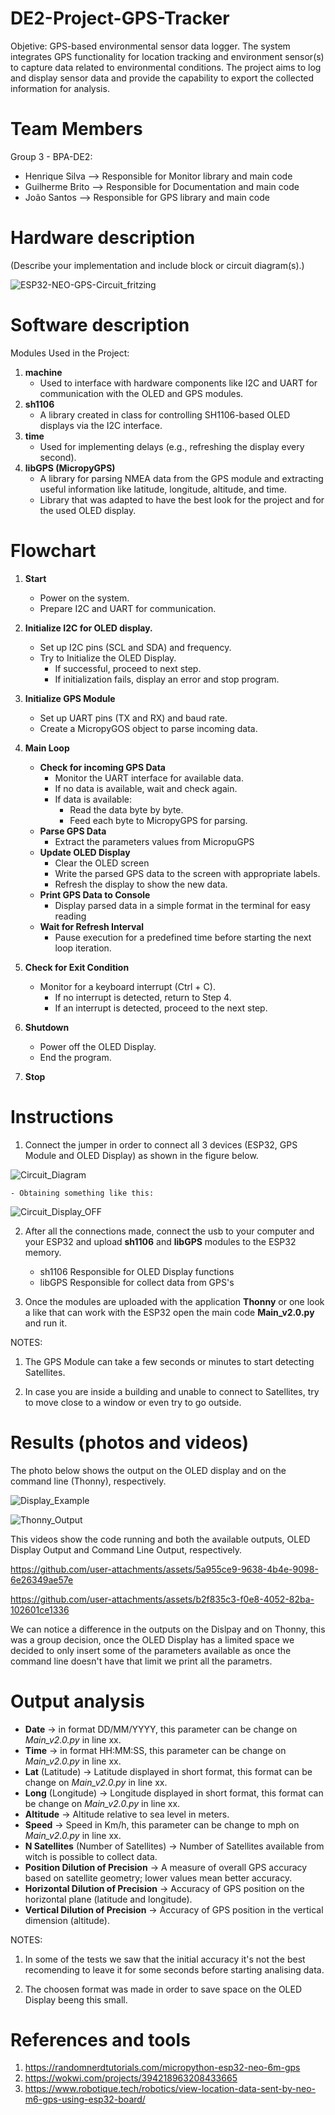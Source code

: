 # DE2-Project-GPS-Tracker
Objetive: 
GPS-based environmental sensor data logger. The system integrates GPS functionality for location tracking and environment sensor(s) to capture data related to environmental conditions. 
The project aims to log and display sensor data and provide the capability to export the collected information for analysis.

# Team Members
Group 3 - BPA-DE2:
- Henrique Silva --> Responsible for Monitor library and main code
- Guilherme Brito --> Responsible for Documentation and main code
- João Santos -->  Responsible for GPS library and main code

# Hardware description
(Describe your implementation and include block or circuit diagram(s).)

![ESP32-NEO-GPS-Circuit_fritzing](https://github.com/user-attachments/assets/7546ce28-0553-4b24-b391-57d4fe78cc1e)

# Software description

Modules Used in the Project:
1. **machine**
    - Used to interface with hardware components like I2C and UART for communication with the OLED and GPS modules.
2. **sh1106**
    - A library created in class for controlling SH1106-based OLED displays via the I2C interface.
3. **time**
    - Used for implementing delays (e.g., refreshing the display every second).
4. **libGPS (MicropyGPS)**
    - A library for parsing NMEA data from the GPS module and extracting useful information like latitude, longitude, altitude, and time.
    - Library that was adapted to have the best look for the project and for the used OLED display.

# Flowchart

1. **Start**
    - Power on the system.
    - Prepare I2C and UART for communication.

2. **Initialize I2C for OLED display.**
    - Set up I2C pins (SCL and SDA) and frequency.
    - Try to Initialize the OLED Display.
        - If successful, proceed to next step.
        - If initialization fails, display an error and stop program.

3. **Initialize GPS Module**
    - Set up UART pins (TX and RX) and baud rate.
    - Create a MicropyGOS object to parse incoming data.

4. **Main Loop**
    - **Check for incoming GPS Data**
        - Monitor the UART interface for available data.
        - If no data is available, wait and check again.
        - If data is available:
            - Read the data byte by byte.
            - Feed each byte to MicropyGPS for parsing.
    - **Parse GPS Data**
        - Extract the parameters values from MicropuGPS
    - **Update OLED Display**
        - Clear the OLED screen
        - Write the parsed GPS data to the screen with appropriate labels.
        - Refresh the display to show the new data.
    - **Print GPS Data to Console**
        - Display parsed data in a simple format in the terminal for easy reading
    - **Wait for Refresh Interval**
        - Pause execution for a predefined time before starting the next loop iteration.


5. **Check for Exit Condition**
    - Monitor for a keyboard interrupt (Ctrl + C).
        - If no interrupt is detected, return to Step 4.
        - If an interrupt is detected, proceed to the next step.

6. **Shutdown**
    - Power off the OLED Display.
    - End the program.

7. **Stop**

# Instructions
1. Connect the jumper in order to connect all 3 devices (ESP32, GPS Module and OLED Display) as shown in the figure below.

![Circuit_Diagram](https://github.com/user-attachments/assets/455a3f9e-e92e-44d7-beff-9a5b6a6256fd)

    - Obtaining something like this:

![Circuit_Display_OFF](https://github.com/user-attachments/assets/bbf682d3-a843-4b10-9210-2700e9cbede7)

2. After all the connections made, connect the usb to your computer and your ESP32 and upload **sh1106** and **libGPS** modules to the ESP32 memory.
    - sh1106 Responsible for OLED Display functions
    - libGPS Responsible for collect data from GPS's

3. Once the modules are uploaded with the application **Thonny** or one look a like that can work with the ESP32 open the main code **Main_v2.0.py** and run it.

NOTES:

1. The GPS Module can take a few seconds or minutes to start detecting Satellites.

2. In case you are inside a building and unable to connect to Satellites, try to move close to a window or even try to go outside.

# Results (photos and videos)

The photo below shows the output on the OLED display and on the command line (Thonny), respectively.

![Display_Example](https://github.com/user-attachments/assets/0a9cdef8-e446-4a76-b4c5-342bb2cea8ad)


![Thonny_Output](https://github.com/user-attachments/assets/a2fcac66-02db-40ed-afb0-74726bfa5f5b)

This videos show the code running and both the available outputs, OLED Display Output and Command Line Output, respectively.

https://github.com/user-attachments/assets/5a955ce9-9638-4b4e-9098-6e26349ae57e


https://github.com/user-attachments/assets/b2f835c3-f0e8-4052-82ba-102601ce1336


We can notice a difference in the outputs on the Dislpay and on Thonny, this was a group decision, once the OLED Display has a limited space we decided to only insert some of the parameters available as once the command line doesn't have that limit we print all the parametrs.


# Output analysis

- **Date** -> in format DD/MM/YYYY, this parameter can be change on *Main_v2.0.py* in line xx.
- **Time** -> in format HH:MM:SS, this parameter can be change on *Main_v2.0.py* in line xx.
- **Lat** (Latitude) -> Latitude displayed in short format, this format can be change on *Main_v2.0.py* in line xx.
- **Long** (Longitude) -> Longitude displayed in short format, this format can be change on *Main_v2.0.py* in line xx.
- **Altitude** -> Altitude relative to sea level in meters.
- **Speed** -> Speed in Km/h, this parameter can be change to mph on *Main_v2.0.py* in line xx.
- **N Satellites** (Number of Satellites) -> Number of Satellites available from witch is possible to collect data.
- **Position Dilution of Precision** -> A measure of overall GPS accuracy based on satellite geometry; lower values mean better accuracy.
- **Horizontal Dilution of Precision** -> Accuracy of GPS position on the horizontal plane (latitude and longitude).
- **Vertical Dilution of Precision** -> Accuracy of GPS position in the vertical dimension (altitude).

NOTES:

1. In some of the tests we saw that the initial accuracy it's not the best recomending to leave it for some seconds before starting analising data.

2. The choosen format was made in order to save space on the OLED Display beeng this small.

# References and tools
1. https://randomnerdtutorials.com/micropython-esp32-neo-6m-gps
2. https://wokwi.com/projects/394218963208433665
3. https://www.robotique.tech/robotics/view-location-data-sent-by-neo-m6-gps-using-esp32-board/
